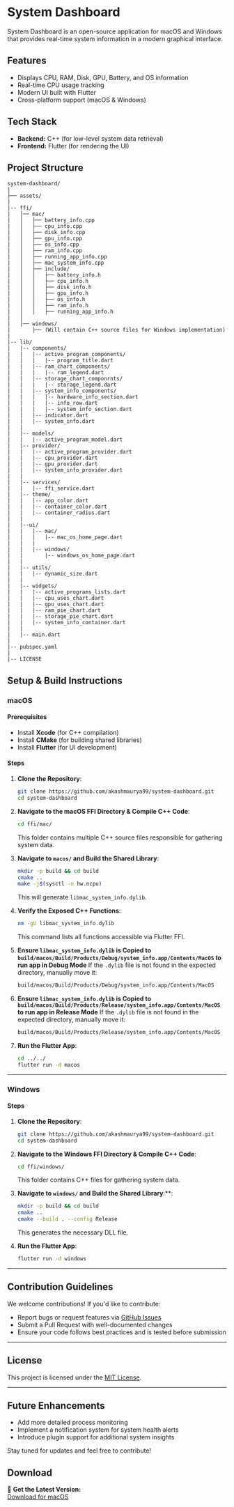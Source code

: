 # System Dashboard

System Dashboard is an open-source application for macOS and Windows that provides real-time system information in a modern graphical interface.

## Features
- Displays CPU, RAM, Disk, GPU, Battery, and OS information
- Real-time CPU usage tracking
- Modern UI built with Flutter
- Cross-platform support (macOS & Windows)

## Tech Stack
- **Backend:** C++ (for low-level system data retrieval)
- **Frontend:** Flutter (for rendering the UI)

## Project Structure
```
system-dashboard/
|
├── assets/
|
|-- ffi/
|   │── mac/
|   │   ├── battery_info.cpp
|   │   ├── cpu_info.cpp
|   │   ├── disk_info.cpp
|   │   ├── gpu_info.cpp
|   │   ├── os_info.cpp
|   │   ├── ram_info.cpp
|   │   ├── running_app_info.cpp
|   │   ├── mac_system_info.cpp
|   │   ├── include/
|   │   │   ├── battery_info.h
|   │   │   ├── cpu_info.h
|   │   │   ├── disk_info.h
|   │   │   ├── gpu_info.h
|   │   │   ├── os_info.h
|   │   │   ├── ram_info.h
|   │   │   ├── running_app_info.h
|   │
|   │── windows/
|       ├── (Will contain C++ source files for Windows implementation)
|   
|-- lib/
|   |-- components/
|   |   |-- active_program_components/
|   |   |   |-- program_title.dart
|   |   |-- ram_chart_components/
|   |   |   |-- ram_legend.dart
|   |   |-- storage_chart_componrnts/
|   |   |   |-- storage_legend.dart
|   |   |-- system_info_components/
|   |   |   |-- hardware_info_section.dart
|   |   |   |-- info_row.dart
|   |   |   |-- system_info_section.dart
|   |   |-- indicator.dart
|   |   |-- system_info.dart
|   |
|   |-- models/
|   |   |-- active_program_model.dart
|   |-- provider/
|   |   |-- active_program_provider.dart
|   |   |-- cpu_provider.dart
|   |   |-- gpu_provider.dart
|   |   |-- system_info_provider.dart
|   |
|   |-- services/
|   |   |-- ffi_service.dart
|   |-- theme/
|   |   |-- app_color.dart
|   |   |-- container_color.dart
|   |   |-- container_radius.dart
|   |
|   |--ui/
|   |   |-- mac/
|   |   |   |-- mac_os_home_page.dart
|   |   |
|   |   |-- windows/
|   |       |-- windows_os_home_page.dart
|   |   
|   |-- utils/
|   |   |-- dynamic_size.dart
|   |
|   |-- widgets/
|   |   |-- active_programs_lists.dart
|   |   |-- cpu_uses_chart.dart
|   |   |-- gpu_uses_chart.dart
|   |   |-- ram_pie_chart.dart
|   |   |-- storage_pie_chart.dart
|   |   |-- system_info_container.dart
|   |
|   |-- main.dart
|
|-- pubspec.yaml
|
|-- LICENSE

```

## Setup & Build Instructions

### macOS
#### Prerequisites
- Install **Xcode** (for C++ compilation)
- Install **CMake** (for building shared libraries)
- Install **Flutter** (for UI development)

#### Steps
1. **Clone the Repository**:
   ```sh
   git clone https://github.com/akashmaurya99/system-dashboard.git
   cd system-dashboard
   ```

2. **Navigate to the macOS FFI Directory & Compile C++ Code**:
   ```sh
   cd ffi/mac/
   ```
   This folder contains multiple C++ source files responsible for gathering system data.

3. **Navigate to `macos/` and Build the Shared Library**:
   ```sh
   mkdir -p build && cd build
   cmake ..
   make -j$(sysctl -n hw.ncpu)
   ```
   This will generate `libmac_system_info.dylib`.

4. **Verify the Exposed C++ Functions**:
   ```sh
   nm -gU libmac_system_info.dylib
   ```
   This command lists all functions accessible via Flutter FFI.

5. **Ensure `libmac_system_info.dylib` is Copied to `build/macos/Build/Products/Debug/system_info.app/Contents/MacOS` to run app in Debug Mode**
   If the `.dylib` file is not found in the expected directory, manually move it:
   ```sh
   build/macos/Build/Products/Debug/system_info.app/Contents/MacOS
   ```
6. **Ensure `libmac_system_info.dylib` is Copied to `build/macos/Build/Products/Release/system_info.app/Contents/MacOS` to run app in Release Mode**
   If the `.dylib` file is not found in the expected directory, manually move it:
   ```sh
   build/macos/Build/Products/Release/system_info.app/Contents/MacOS
   ```
7. **Run the Flutter App**:
   ```sh
   cd ../../
   flutter run -d macos
   ```

---

### Windows

#### Steps
1. **Clone the Repository**:
   ```sh
   git clone https://github.com/akashmaurya99/system-dashboard.git
   cd system-dashboard
   ```

2. **Navigate to the Windows FFI Directory & Compile C++ Code**:
   ```sh
   cd ffi/windows/
   ```
   This folder contains C++ files for gathering system data.

3. **Navigate to `windows/` and Build the Shared Library**:**:
   ```sh
   mkdir -p build && cd build
   cmake ..
   cmake --build . --config Release
   ```
   This generates the necessary DLL file.

4. **Run the Flutter App**:
   ```sh
   flutter run -d windows
   ```

---

## Contribution Guidelines
We welcome contributions! If you'd like to contribute:
- Report bugs or request features via [GitHub Issues](https://github.com/akashmaurya99/system-dashboard/issues)
- Submit a Pull Request with well-documented changes
- Ensure your code follows best practices and is tested before submission

---

## License
This project is licensed under the [MIT License](LICENSE).

---

## Future Enhancements
- Add more detailed process monitoring
- Implement a notification system for system health alerts
- Introduce plugin support for additional system insights

Stay tuned for updates and feel free to contribute!

## Download
🚀 **Get the Latest Version:**  
[Download for macOS](https://github.com/akashmaurya99/system-dashboard/releases/latest)